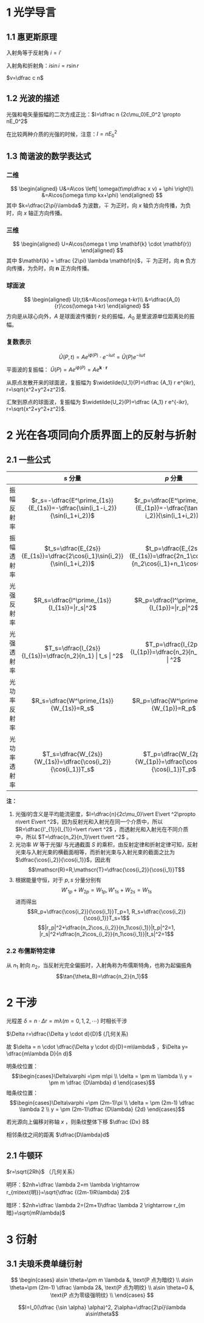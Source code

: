 # 1 光学导言

## 1.1 惠更斯原理

入射角等于反射角 $i=i'$

入射角和折射角：$i\sin i=r \sin r$

$v=\dfrac c n$

## 1.2 光波的描述

光强和电矢量振幅的二次方成正比：$I=\dfrac n {2c\mu_0}E_0^2 \propto nE_0^2$

在比较两种介质的光强的时候，注意：$I=nE_0^2$

## 1.3 简谐波的数学表达式

### 二维

$$
\begin{aligned}
U&=A\cos \left[ \omega(t\mp\dfrac x v) + \phi \right]\\
&=A\cos(\omega t\mp kx+\phi)
\end{aligned}
$$
其中 $k=\dfrac{2\pi}\lambda$ 为波数，$\mp$ 为正时，向 $x$ 轴负方向传播，为负时，向 $x$ 轴正方向传播。

### 三维

$$
\begin{aligned}
U=A\cos(\omega t \mp \mathbf{k} \cdot \mathbf{r})
\end{aligned}
$$
其中  $\mathbf{k} = \dfrac {2\pi} \lambda \mathbf{n}$，$\mp$ 为正时，向 $\mathbf{n}$ 负方向传播，为负时，向 $\mathbf{n}$ 正方向传播。

### 球面波

$$
\begin{aligned}
U(r,t)&=A\cos(\omega t-kr)\\
&=\dfrac{A_0}{r}\cos(\omega t-kr)
\end{aligned}
$$
方向是从球心向外，$A$ 是球面波传播到 $r$ 处的振幅，$A_0$ 是里波源单位距离处的振幅。

### 复数表示

$$\widetilde{U}(P,t)=Ae^{i\phi(P)} \cdot e^{-i\omega t} = \widetilde{U}(P)e^{-i\omega t}$$

平面波的复振幅： $\widetilde{U}(P)=Ae^{i\phi(P)}=Ae^{\mathbf{k}\cdot\mathbf{r}}$

从原点发散开来的球面波，复振幅为 $\widetilde{U_1}(P)=\dfrac {A_1} r e^{ikr}, r=\sqrt{x^2+y^2+z^2}$.

汇聚到原点的球面波，复振幅为 $\widetilde{U_2}(P)=\dfrac {A_1} r e^{-ikr}, r=\sqrt{x^2+y^2+z^2}$.


# 2 光在各项同向介质界面上的反射与折射

## 2.1 一些公式

|              |                                                                  $s$ 分量                                                                  |                                   $p$ 分量                                    |
| ------------ |:------------------------------------------------------------------------------------------------------------------------------------------:|:-----------------------------------------------------------------------------:|
| 振幅反射率   |                                    $r_s=-\dfrac{E^\prime_{1s}}{E_{1s}}=-\dfrac{\sin(i_1-i_2)}{\sin(i_1+i_2)}$                                     |      $r_p=\dfrac{E^\prime_{1p}}{E_{1p}}=-\dfrac{\tan(i_1-i_2)}{\sin(i_1+i_2)}$      |
| 振幅透射率   |                                  $t_s=\dfrac{E_{2s}}{E_{1s}}=\dfrac{2\cos{i_1}\sin{i_2}}{\sin(i_1+i_2)}$                                   | $t_p=\dfrac{E_{2s}}{E_{1s}}=\dfrac{2n_1\cos{i_1}}{n_2\cos{i_1}+n_1\cos{i_2}}$ | 
| 光强反射率   |                                                  $R_s=\dfrac{I^\prime_{1s}}{I_{1s}}=\|r_s\|^2$                                                   |                    $R_p=\dfrac{I^\prime_{1p}}{I_{1p}}=\|r_p\|^2$                    |
| 光强透射率   | $T_s=\dfrac{I_{2s}}{I_{1s}}=\dfrac{n_2}{n_1}              \|                                  t_s                                   \| ^2$ |          $T_p=\dfrac{I_{2p}}{I_{1p}}=\dfrac{n_2}{n_1} \| t_p \| ^2$           |
| 光功率反射率 |                                                $R_s=\dfrac{W^\prime_{1s}}{W_{1s}}=R_s$                                                 |                  $R_p=\dfrac{W^\prime_{1p}}{W_{1p}}=R_p$                  |
| 光功率透射率 |                                   $T_s=\dfrac{W_{2s}}{W_{1s}}=\dfrac{\cos{i_2}}{\cos{i_1}}T_s$                                   |    $T_p=\dfrac{W_{2p}}{W_{1p}}=\dfrac{\cos{i_2}}{\cos{i_1}}T_p$     |


**注：**
1. 光强$I$的含义是平均能流密度，$I=\dfrac{n}{2c\mu_0}\vert E\vert ^2\propto n\vert E\vert ^2$，因为反射光和入射光在同一个介质中，所以 $R=\dfrac{I'_{1}}{I_{1}}=\vert r\vert ^2$ ，而透射光和入射光在不同介质中，所以 $T=\dfrac{n_2}{n_1}\vert t\vert ^2$ 。
2. 光功率 $W$ 等于光强$I$ 与光通截面 $S$ 的乘积，由反射定律和折射定律可知，反射光束与入射光束的横截面相等，而折射光束与入射光束的截面之比为 $\dfrac{\cos{i_2}}{\cos{i_1}}$，因此有 $$\mathscr{R}=R,\mathscr{T}=\dfrac{\cos{i_2}}{\cos{i_1}}T$$
3. 根据能量守恒，对于 $p, s$ 分量分别有$$W'_{1p}+W_{2p}=W_{1p}, {W'_{1s}+W_{2s}=W_{1s}}$$ 进而得出$$R_p+\dfrac{\cos{i_2}}{\cos{i_1}}T_p=1, R_s+\dfrac{\cos{i_2}}{\cos{i_1}}T_s=1$$ $$|r_p|^2+\dfrac{n_2\cos_{i_2}}{n_1\cos{i_1}}|t_p|^2=1, |r_s|^2+\dfrac{n_2\cos_{i_2}}{n_1\cos{i_1}}|t_s|^2=1$$
### 2.2 布儒斯特定律

从 $n_1$ 射向 $n_2$，当反射光完全偏振时，入射角称为布儒斯特角，也称为起偏振角$$\tan{\theta_B}=\dfrac{n_2}{n_1}$$
# 2 干涉

光程差 $\delta=n \cdot \Delta r = m \lambda (m=0,1,2,\cdots)$ 时相长干涉

$\Delta r=\dfrac{\Delta y \cdot d}{D}$ (几何关系)

故 $\delta = n \cdot \dfrac{\Delta y \cdot d}{D}=m\lambda$ ，$\Delta y= \dfrac{m\lambda D}{n d}$ 



明条纹位置： $$\begin{cases}\Delta\varphi =\pm m\pi \\ \delta = \pm m \lambda \\ y = \pm m \dfrac {D\lambda} d \end{cases}$$
暗条纹位置：$$\begin{cases}\Delta\varphi =\pm (2m-1)\pi \\ \delta = \pm (2m-1) \dfrac \lambda 2 \\ y = \pm (2m-1)\dfrac {D\lambda} {2d} \end{cases}$$

若光源向上偏移对称轴 $x$ ，则条纹整体下移 $\dfrac {Dx} B$


相邻条纹之间的距离 $\dfrac{D\lambda}d$

## 2.1 牛顿环

$r=\sqrt{2Rh}$ （几何关系）

明环：$2nh+\dfrac \lambda 2=m \lambda \rightarrow r_{m\text{明}}=\sqrt{\dfrac {(2m-1)R\lambda} 2}$

暗环：$2nh+\dfrac \lambda 2=(2m+1)\dfrac \lambda 2 \rightarrow r_{m暗}=\sqrt{mR\lambda}$


# 3 衍射

## 3.1 夫琅禾费单缝衍射

$$
\begin{cases}
a\sin \theta=\pm m \lambda &, \text{P 点为暗纹} \\
a\sin \theta=\pm (2m-1) \dfrac \lambda 2&, \text{P 点为明纹} \\
a\sin \theta=0 &, \text{P 点为零级强明纹} \\
\end{cases}
$$

$$I=I_0(\dfrac {\sin \alpha} \alpha)^2, 2\alpha=\dfrac{2\pi}\lambda a\sin\theta$$
